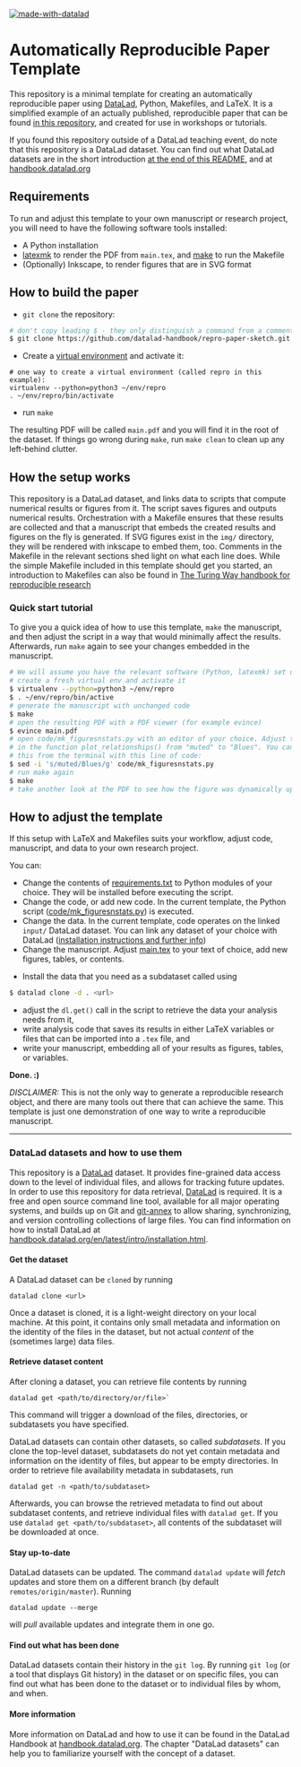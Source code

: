 [![made-with-datalad](https://www.datalad.org/badges/made_with.svg)](https://datalad.org)

# Automatically Reproducible Paper Template

This repository is a minimal template for creating an automatically reproducible paper using [DataLad](http://handbook.datalad.org/r.html?about), Python, Makefiles, and LaTeX.
It is a simplified example of an actually published, reproducible paper that can be found [in this repository](https://github.com/psychoinformatics-de/paper-remodnav/), and created for use in workshops or tutorials.

If you found this repository outside of a DataLad teaching event, do note that this repository is a DataLad dataset.
You can find out what DataLad datasets are in the short introduction [at the end of this README](#DataLad-datasets-and-how-to-use-them), and at [handbook.datalad.org](http://handbook.datalad.org)

## Requirements

To run and adjust this template to your own manuscript or research project, you will need to have the following software tools installed:

* A Python installation
* [latexmk](https://mg.readthedocs.io/latexmk.html) to render the PDF from ``main.tex``, and [make](https://www.gnu.org/software/make/) to run the Makefile
* (Optionally) Inkscape, to render figures that are in SVG format

## How to build the paper


- `git clone` the repository:

```sh
# don't copy leading $ - they only distinguish a command from a comment.
$ git clone https://github.com/datalad-handbook/repro-paper-sketch.git
```

- Create a [virtual environment](https://docs.python.org/3/tutorial/venv.html) and activate it:

```
# one way to create a virtual environment (called repro in this example):
virtualenv --python=python3 ~/env/repro
. ~/env/repro/bin/activate
```

- run ``make``


The resulting PDF will be called `main.pdf` and you will find it in the root of the dataset.
If things go wrong during ``make``, run ``make clean`` to clean up any left-behind clutter.

## How the setup works

This repository is a DataLad dataset, and links data to scripts that compute numerical results or figures from it.
The script saves figures and outputs numerical results.
Orchestration with a Makefile ensures that these results are collected and that a manuscript that embeds the created results and figures on the fly is generated.
If SVG figures exist in the `img/` directory, they will be rendered with inkscape to embed them, too.
Comments in the Makefile in the relevant sections shed light on what each line does.
While the simple Makefile included in this template should get you started, an introduction to Makefiles can also be found in [The Turing Way handbook for reproducible research](https://the-turing-way.netlify.app/reproducible-research/make.html)


### Quick start tutorial 
  
To give you a quick idea of how to use this template, ``make`` the manuscript, and then adjust the script in a way that would minimally affect the results.
Afterwards, run ``make`` again to see your changes embedded in the manuscript.

```sh
# We will assume you have the relevant software (Python, latexmk) set up
# create a fresh virtual env and activate it
$ virtualenv --python=python3 ~/env/repro
$ . ~/env/repro/bin/active
# generate the manuscript with unchanged code
$ make
# open the resulting PDF with a PDF viewer (for example evince)
$ evince main.pdf
# open code/mk_figuresnstats.py with an editor of your choice. Adjust the color palette
# in the function plot_relationships() from "muted" to "Blues". You can also do
# this from the terminal with this line of code:
$ sed -i 's/muted/Blues/g' code/mk_figuresnstats.py  
# run make again
$ make
# take another look at the PDF to see how the figure was dynamically updated
```  


## How to adjust the template

If this setup with LaTeX and Makefiles suits your workflow, adjust code, manuscript, and data to your own research project.

You can:
- Change the contents of [requirements.txt](./requirements.txt) to Python modules of your choice.
  They will be installed before executing the script.
- Change the code, or add new code.
  In the current template, the Python script ([code/mk_figuresnstats.py](code/mk_figuresnstats.py)) is executed.
- Change the data.
  In the current template, code operates on the linked ``input/`` DataLad dataset.
  You can link any dataset of your choice with DataLad ([installation instructions and further info](http://handbook.datalad.org/en/latest/intro/installation.html))
- Change the manuscript.
  Adjust [main.tex](./main.tex) to your text of choice, add new figures, tables, or contents.


* Install the data that you need as a subdataset called using

```sh
$ datalad clone -d . <url>
```  
  
* adjust the ``dl.get()`` call in the script to retrieve the data your analysis needs from it,
* write analysis code that saves its results in either LaTeX variables or files that can be imported into a ``.tex`` file, and
* write your manuscript, embedding all of your results as figures, tables, or variables.
 
**Done. :)**

*DISCLAIMER:* This is not the only way to generate a reproducible research object, and there are many tools out there that can achieve the same.
This template is just one demonstration of one way to write a reproducible manuscript. 

--------------------------------------------------------------------------------
 
### DataLad datasets and how to use them

This repository is a [DataLad](https://www.datalad.org/) dataset. It provides
fine-grained data access down to the level of individual files, and allows for
tracking future updates. In order to use this repository for data retrieval,
[DataLad](https://www.datalad.org/) is required. It is a free and
open source command line tool, available for all major operating
systems, and builds up on Git and [git-annex](https://git-annex.branchable.com/)
to allow sharing, synchronizing, and version controlling collections of
large files. You can find information on how to install DataLad at
[handbook.datalad.org/en/latest/intro/installation.html](http://handbook.datalad.org/en/latest/intro/installation.html).

#### Get the dataset

A DataLad dataset can be `cloned` by running

```
datalad clone <url>
```

Once a dataset is cloned, it is a light-weight directory on your local machine.
At this point, it contains only small metadata and information on the
identity of the files in the dataset, but not actual *content* of the
(sometimes large) data files.

#### Retrieve dataset content

After cloning a dataset, you can retrieve file contents by running

```
datalad get <path/to/directory/or/file>`
```

This command will trigger a download of the files, directories, or
subdatasets you have specified.

DataLad datasets can contain other datasets, so called *subdatasets*.
If you clone the top-level dataset, subdatasets do not yet contain
metadata and information on the identity of files, but appear to be
empty directories. In order to retrieve file availability metadata in
subdatasets, run

```
datalad get -n <path/to/subdataset>
```

Afterwards, you can browse the retrieved metadata to find out about
subdataset contents, and retrieve individual files with `datalad get`.
If you use `datalad get <path/to/subdataset>`, all contents of the
subdataset will be downloaded at once.

#### Stay up-to-date

DataLad datasets can be updated. The command `datalad update` will
*fetch* updates and store them on a different branch (by default
`remotes/origin/master`). Running

```
datalad update --merge
```

will *pull* available updates and integrate them in one go.

#### Find out what has been done

DataLad datasets contain their history in the ``git log``.
By running ``git log`` (or a tool that displays Git history) in the dataset or on
specific files, you can find out what has been done to the dataset or to individual files
by whom, and when.

#### More information

More information on DataLad and how to use it can be found in the DataLad Handbook at
[handbook.datalad.org](http://handbook.datalad.org/en/latest/index.html). The chapter
"DataLad datasets" can help you to familiarize yourself with the concept of a dataset.

